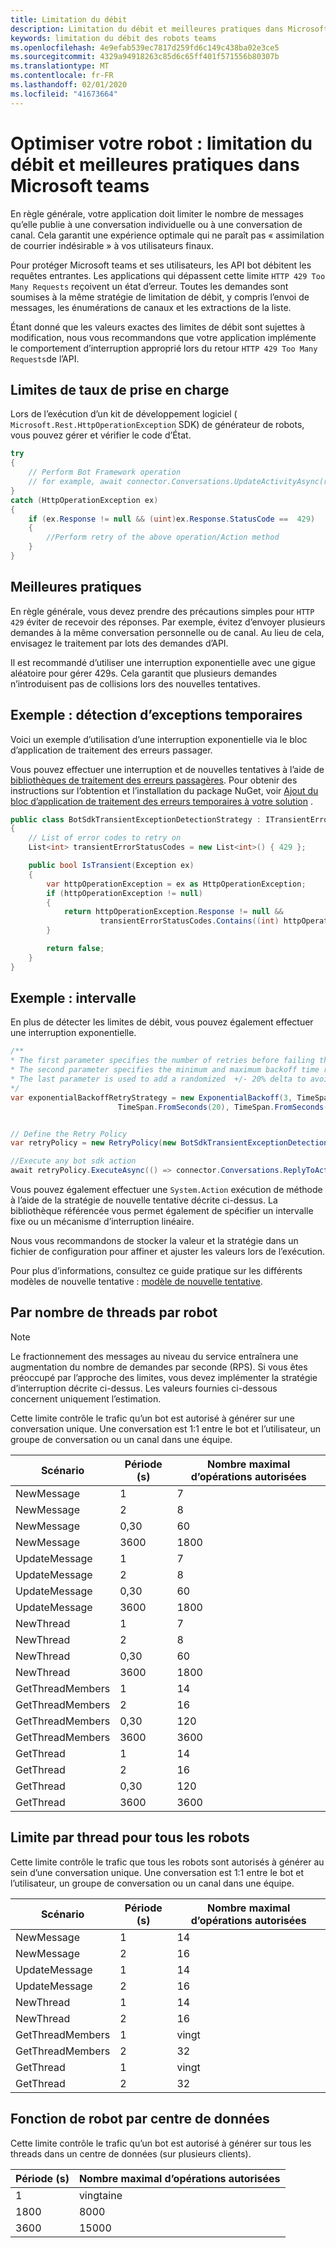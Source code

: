 ```yaml
---
title: Limitation du débit
description: Limitation du débit et meilleures pratiques dans Microsoft teams
keywords: limitation du débit des robots teams
ms.openlocfilehash: 4e9efab539ec7817d259fd6c149c438ba02e3ce5
ms.sourcegitcommit: 4329a94918263c85d6c65ff401f571556b80307b
ms.translationtype: MT
ms.contentlocale: fr-FR
ms.lasthandoff: 02/01/2020
ms.locfileid: "41673664"
---
```

# <a name="optimize-your-bot-rate-limiting-and-best-practices-in-microsoft-teams"></a>Optimiser votre robot : limitation du débit et meilleures pratiques dans Microsoft teams

En règle générale, votre application doit limiter le nombre de messages qu’elle publie à une conversation individuelle ou à une conversation de canal. Cela garantit une expérience optimale qui ne paraît pas « assimilation de courrier indésirable » à vos utilisateurs finaux.

Pour protéger Microsoft teams et ses utilisateurs, les API bot débitent les requêtes entrantes. Les applications qui dépassent cette limite `HTTP 429 Too Many Requests` reçoivent un état d’erreur. Toutes les demandes sont soumises à la même stratégie de limitation de débit, y compris l’envoi de messages, les énumérations de canaux et les extractions de la liste.

Étant donné que les valeurs exactes des limites de débit sont sujettes à modification, nous vous recommandons que votre application implémente le comportement d’interruption approprié lors du retour `HTTP 429 Too Many Requests`de l’API.

## <a name="handling-rate-limits"></a>Limites de taux de prise en charge

Lors de l’exécution d’un kit de développement logiciel ( `Microsoft.Rest.HttpOperationException` SDK) de générateur de robots, vous pouvez gérer et vérifier le code d’État.

```csharp
try
{
    // Perform Bot Framework operation
    // for example, await connector.Conversations.UpdateActivityAsync(reply);
}
catch (HttpOperationException ex)
{
    if (ex.Response != null && (uint)ex.Response.StatusCode ==  429)
    {
        //Perform retry of the above operation/Action method
    }
}
```

## <a name="best-practices"></a>Meilleures pratiques

En règle générale, vous devez prendre des précautions simples pour `HTTP 429` éviter de recevoir des réponses. Par exemple, évitez d’envoyer plusieurs demandes à la même conversation personnelle ou de canal. Au lieu de cela, envisagez le traitement par lots des demandes d’API.

Il est recommandé d’utiliser une interruption exponentielle avec une gigue aléatoire pour gérer 429s. Cela garantit que plusieurs demandes n’introduisent pas de collisions lors des nouvelles tentatives.

## <a name="example-detecting-transient-exceptions"></a>Exemple : détection d’exceptions temporaires

Voici un exemple d’utilisation d’une interruption exponentielle via le bloc d’application de traitement des erreurs passager.

Vous pouvez effectuer une interruption et de nouvelles tentatives à l’aide de [bibliothèques de traitement des erreurs passagères](/previous-versions/msp-n-p/hh680901(v=pandp.50)). Pour obtenir des instructions sur l’obtention et l’installation du package NuGet, voir [Ajout du bloc d’application de traitement des erreurs temporaires à votre solution](/previous-versions/msp-n-p/hh680891(v=pandp.50)) .

```csharp
public class BotSdkTransientExceptionDetectionStrategy : ITransientErrorDetectionStrategy
{
    // List of error codes to retry on
    List<int> transientErrorStatusCodes = new List<int>() { 429 };

    public bool IsTransient(Exception ex)
    {
        var httpOperationException = ex as HttpOperationException;
        if (httpOperationException != null)
        {
            return httpOperationException.Response != null &&
                    transientErrorStatusCodes.Contains((int) httpOperationException.Response.StatusCode);
        }

        return false;
    }
}
```

## <a name="example-backoff"></a>Exemple : intervalle

En plus de détecter les limites de débit, vous pouvez également effectuer une interruption exponentielle.

```csharp
/**
* The first parameter specifies the number of retries before failing the operation.
* The second parameter specifies the minimum and maximum backoff time respectively.
* The last parameter is used to add a randomized  +/- 20% delta to avoid numerous clients retrying simultaneously.
*/
var exponentialBackoffRetryStrategy = new ExponentialBackoff(3, TimeSpan.FromSeconds(2),
                        TimeSpan.FromSeconds(20), TimeSpan.FromSeconds(1));


// Define the Retry Policy
var retryPolicy = new RetryPolicy(new BotSdkTransientExceptionDetectionStrategy(), fixedIntervalRetryStrategy);

//Execute any bot sdk action
await retryPolicy.ExecuteAsync(() => connector.Conversations.ReplyToActivityAsync((Activity)reply)).ConfigureAwait(false);
```

Vous pouvez également effectuer une `System.Action` exécution de méthode à l’aide de la stratégie de nouvelle tentative décrite ci-dessus. La bibliothèque référencée vous permet également de spécifier un intervalle fixe ou un mécanisme d’interruption linéaire.

Nous vous recommandons de stocker la valeur et la stratégie dans un fichier de configuration pour affiner et ajuster les valeurs lors de l’exécution.

Pour plus d’informations, consultez ce guide pratique sur les différents modèles de nouvelle tentative : [modèle de nouvelle tentative](/azure/architecture/patterns/retry).

## <a name="per-bot-per-thread-limit"></a>Par nombre de threads par robot

>[!NOTE]
>Le fractionnement des messages au niveau du service entraînera une augmentation du nombre de demandes par seconde (RPS). Si vous êtes préoccupé par l’approche des limites, vous devez implémenter la stratégie d’interruption décrite ci-dessus. Les valeurs fournies ci-dessous concernent uniquement l’estimation.

Cette limite contrôle le trafic qu’un bot est autorisé à générer sur une conversation unique. Une conversation est 1:1 entre le bot et l’utilisateur, un groupe de conversation ou un canal dans une équipe.

| **Scénario** | **Période (s)** | **Nombre maximal d’opérations autorisées** |
| --- | --- | --- |
| NewMessage | 1  | 7  |
| NewMessage | 2  | 8  |
| NewMessage | 0,30 | 60 |
| NewMessage | 3600 | 1800 |
| UpdateMessage | 1  | 7  |
| UpdateMessage | 2  | 8  |
| UpdateMessage | 0,30 | 60 |
| UpdateMessage | 3600 | 1800 |
| NewThread | 1  | 7  |
| NewThread | 2  | 8  |
| NewThread | 0,30 | 60 |
| NewThread | 3600 | 1800 |
| GetThreadMembers | 1  | 14  |
| GetThreadMembers | 2  | 16  |
| GetThreadMembers | 0,30 | 120 |
| GetThreadMembers | 3600 | 3600 |
| GetThread | 1  | 14  |
| GetThread | 2  | 16  |
| GetThread | 0,30 | 120 |
| GetThread | 3600 | 3600 |

## <a name="per-thread-limit-for-all-bots"></a>Limite par thread pour tous les robots

Cette limite contrôle le trafic que tous les robots sont autorisés à générer au sein d’une conversation unique. Une conversation est 1:1 entre le bot et l’utilisateur, un groupe de conversation ou un canal dans une équipe.

| **Scénario** | **Période (s)** | **Nombre maximal d’opérations autorisées** |
| --- | --- | --- |
| NewMessage | 1  | 14  |
| NewMessage | 2  | 16  |
| UpdateMessage | 1  | 14  |
| UpdateMessage | 2  | 16  |
| NewThread | 1  | 14  |
| NewThread | 2  | 16  |
| GetThreadMembers | 1  | vingt |
| GetThreadMembers | 2  | 32 |
| GetThread | 1  | vingt |
| GetThread | 2  | 32 |

## <a name="bot-per-data-center-limit"></a>Fonction de robot par centre de données

Cette limite contrôle le trafic qu’un bot est autorisé à générer sur tous les threads dans un centre de données (sur plusieurs clients).

|**Période (s)** | **Nombre maximal d’opérations autorisées** |
| --- | --- |
| 1  | vingtaine |
| 1800 | 8000 |
| 3600 | 15000 |
